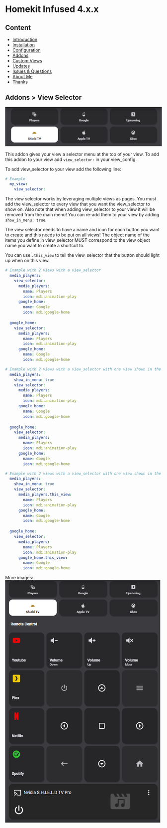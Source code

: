 # Homekit Infused 4.x.x

## Content
- [Introduction](index.md)
- [Installation](installation.md)
- [Configuration](configuration.md)
- [Addons](addons.md)
- [Custom Views](custom_views.md)
- [Updates](updates.md)
- [Issues & Questions](issues.md)
- [About Me](about.md)
- [Thanks](thanks.md)

## Addons > View Selector

![Homekit Infused](../images/vs_1.png)

This addon gives your view a selector menu at the top of your view.
To add this addon to your view add `view_selector:` in your view_config.

To add view_selector to your view add the following line:

```yaml
# Example
  my_view:
    view_selector:
```

The view selector works by leveraging multiple views as pages. You must add the view_selector to every view that you want the view_selector to show on.
Also note that when adding view_selector to your view it will be removed from the main menu! You can re-add them to your view by adding `show_in_menu: true`.

The view selector needs to have a name and icon for each button you want to create and this needs to be put on all views!
The object name of the items you define in view_selector MUST correspond to the view object name you want to create a shortcut to.

You can use `.this_view` to tell the view_selector that the button should light up when on this view.

```yaml
# Example with 2 views with a view_selector
  media_players:
    view_selector:
      media_players:
        name: Players
        icon: mdi:animation-play
      google_home:
        name: Google
        icon: mdi:google-home

  google_home:
    view_selector:
      media_players:
        name: Players
        icon: mdi:animation-play
      google_home:
        name: Google
        icon: mdi:google-home
```
```yaml
# Example with 2 views with a view_selector with one view shown in the main menu
  media_players:
    show_in_menu: true
    view_selector:
      media_players:
        name: Players
        icon: mdi:animation-play
      google_home:
        name: Google
        icon: mdi:google-home

  google_home:
    view_selector:
      media_players:
        name: Players
        icon: mdi:animation-play
      google_home:
        name: Google
        icon: mdi:google-home
```
```yaml
# Example with 2 views with a view_selector with one view shown in the main menu and with .this_view
  media_players:
    show_in_menu: true
    view_selector:
      media_players.this_view:
        name: Players
        icon: mdi:animation-play
      google_home:
        name: Google
        icon: mdi:google-home

  google_home:
    view_selector:
      media_players:
        name: Players
        icon: mdi:animation-play
      google_home.this_view:
        name: Google
        icon: mdi:google-home
```

More images:
![Homekit Infused](../images/vs_2.png)